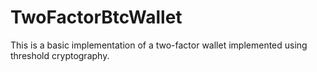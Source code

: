 TwoFactorBtcWallet
==================

This is a basic implementation of a two-factor wallet implemented using threshold cryptography.